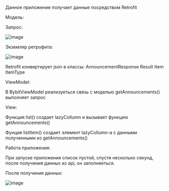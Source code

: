 Данное приложение получает данные посредством Retrofit

Модель:

  Запрос:
  
  ![image](https://github.com/SirFerr/listFromBybitApi/assets/7862646/438200c7-7833-4d69-801f-94f021f191bd)
  
  Экземляр ретрофита:
  
  ![image](https://github.com/SirFerr/listFromBybitApi/assets/7862646/449498c3-2ab7-4723-b9ad-7d6c811cbfdc)
  
  Retrofit конвертирует json в классы:
  AnnouncementResponse
    Result
      Item
        ItemType
				

ViewModel:

  В BybitViewModel реализуеться связь с моделью
  getAnnouncements() выполняет запрос

View:

Функция list() создает lazyCollumn и вызывает функцию getAnnouncements()

Фунция listItem() создает элемент lazyCollumn-а с данными полученными из getAnnouncements()


Работа приложения:

  При запуске приложения список пустой, спустя несколько секунд, после получения данных из api, он заполняеться.
  
  После получения данных:
  
  ![image](https://github.com/SirFerr/listFromBybitApi/assets/7862646/1719c2d5-df76-4075-a1df-b5a12850b354)
